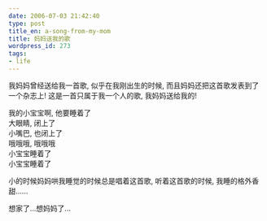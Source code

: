 ```yaml
---
date: 2006-07-03 21:42:40
type: post
title_en: a-song-from-my-mom
title: 妈妈送我的歌
wordpress_id: 273
tags:
- life
---
```


我妈妈曾经送给我一首歌, 似乎在我刚出生的时候, 而且妈妈还把这首歌发表到了一个杂志上! 这是一首只属于我一个人的歌, 我妈妈送给我的!

我的小宝宝啊, 他要睡着了  
大眼睛, 闭上了  
小嘴巴, 也闭上了  
哦哦哦, 哦哦哦  
小宝宝睡着了  
小宝宝睡着了

小的时候妈妈哄我睡觉的时候总是唱着这首歌, 听着这首歌的时候, 我睡的格外香甜......

想家了...想妈妈了...
